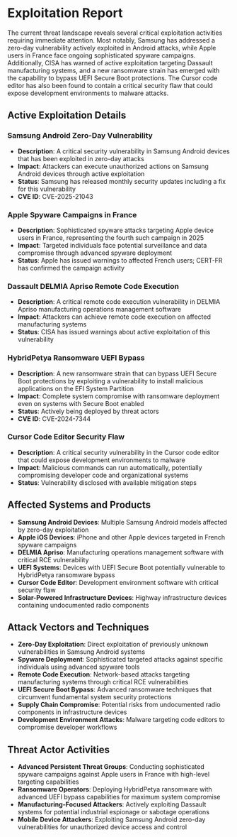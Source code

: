 # Exploitation Report

The current threat landscape reveals several critical exploitation activities requiring immediate attention. Most notably, Samsung has addressed a zero-day vulnerability actively exploited in Android attacks, while Apple users in France face ongoing sophisticated spyware campaigns. Additionally, CISA has warned of active exploitation targeting Dassault manufacturing systems, and a new ransomware strain has emerged with the capability to bypass UEFI Secure Boot protections. The Cursor code editor has also been found to contain a critical security flaw that could expose development environments to malware attacks.

## Active Exploitation Details

### Samsung Android Zero-Day Vulnerability
- **Description**: A critical security vulnerability in Samsung Android devices that has been exploited in zero-day attacks
- **Impact**: Attackers can execute unauthorized actions on Samsung Android devices through active exploitation
- **Status**: Samsung has released monthly security updates including a fix for this vulnerability
- **CVE ID**: CVE-2025-21043

### Apple Spyware Campaigns in France
- **Description**: Sophisticated spyware attacks targeting Apple device users in France, representing the fourth such campaign in 2025
- **Impact**: Targeted individuals face potential surveillance and data compromise through advanced spyware deployment
- **Status**: Apple has issued warnings to affected French users; CERT-FR has confirmed the campaign activity

### Dassault DELMIA Apriso Remote Code Execution
- **Description**: A critical remote code execution vulnerability in DELMIA Apriso manufacturing operations management software
- **Impact**: Attackers can achieve remote code execution on affected manufacturing systems
- **Status**: CISA has issued warnings about active exploitation of this vulnerability

### HybridPetya Ransomware UEFI Bypass
- **Description**: A new ransomware strain that can bypass UEFI Secure Boot protections by exploiting a vulnerability to install malicious applications on the EFI System Partition
- **Impact**: Complete system compromise with ransomware deployment even on systems with Secure Boot enabled
- **Status**: Actively being deployed by threat actors
- **CVE ID**: CVE-2024-7344

### Cursor Code Editor Security Flaw
- **Description**: A critical security vulnerability in the Cursor code editor that could expose development environments to malware
- **Impact**: Malicious commands can run automatically, potentially compromising developer code and organizational systems
- **Status**: Vulnerability disclosed with available mitigation steps

## Affected Systems and Products

- **Samsung Android Devices**: Multiple Samsung Android models affected by zero-day exploitation
- **Apple iOS Devices**: iPhone and other Apple devices targeted in French spyware campaigns
- **DELMIA Apriso**: Manufacturing operations management software with critical RCE vulnerability
- **UEFI Systems**: Devices with UEFI Secure Boot potentially vulnerable to HybridPetya ransomware bypass
- **Cursor Code Editor**: Development environment software with critical security flaw
- **Solar-Powered Infrastructure Devices**: Highway infrastructure devices containing undocumented radio components

## Attack Vectors and Techniques

- **Zero-Day Exploitation**: Direct exploitation of previously unknown vulnerabilities in Samsung Android systems
- **Spyware Deployment**: Sophisticated targeted attacks against specific individuals using advanced spyware tools
- **Remote Code Execution**: Network-based attacks targeting manufacturing systems through critical RCE vulnerabilities
- **UEFI Secure Boot Bypass**: Advanced ransomware techniques that circumvent fundamental system security protections
- **Supply Chain Compromise**: Potential risks from undocumented radio components in infrastructure devices
- **Development Environment Attacks**: Malware targeting code editors to compromise developer workflows

## Threat Actor Activities

- **Advanced Persistent Threat Groups**: Conducting sophisticated spyware campaigns against Apple users in France with high-level targeting capabilities
- **Ransomware Operators**: Deploying HybridPetya ransomware with advanced UEFI bypass capabilities for maximum system compromise
- **Manufacturing-Focused Attackers**: Actively exploiting Dassault systems for potential industrial espionage or sabotage operations
- **Mobile Device Attackers**: Exploiting Samsung Android zero-day vulnerabilities for unauthorized device access and control